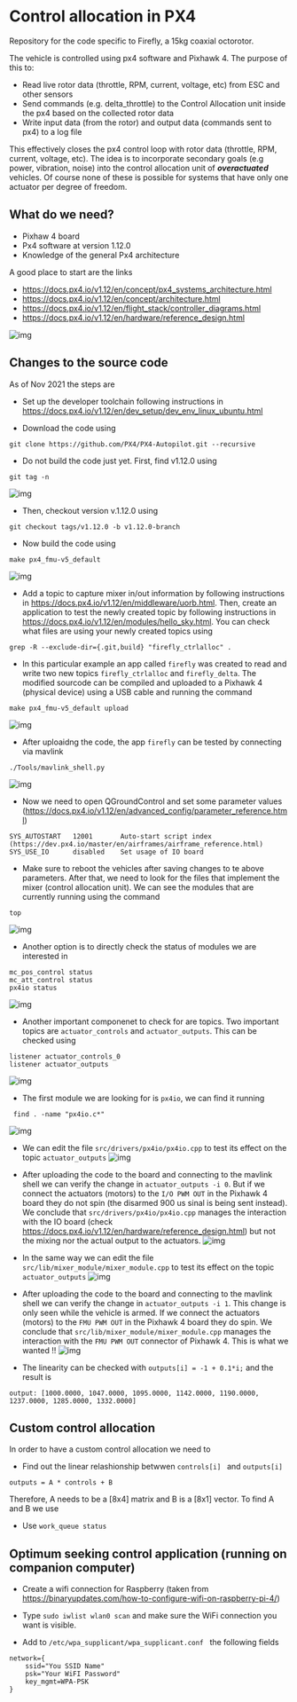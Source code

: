 # Control allocation in PX4

Repository for the code specific to Firefly, a 15kg coaxial octorotor.

The vehicle is controlled using px4 software and Pixhawk 4. The purpose
of this to:
- Read live rotor data (throttle, RPM, current, voltage, etc) from ESC
  and other sensors
- Send commands (e.g. delta_throttle) to the Control Allocation unit
  inside the px4 based on the collected rotor data
- Write input data (from the rotor) and output data (commands sent to px4)
  to a log file

This effectively closes the px4 control loop with rotor data (throttle,
RPM, current, voltage, etc). The idea is to incorporate secondary goals
(e.g power, vibration, noise) into the control allocation unit of
***overactuated*** vehicles. Of course none of these is possible for systems
that have only one actuator per degree of freedom.

## What do we need?
- Pixhaw 4 board
- Px4 software at version 1.12.0
- Knowledge of the general Px4 architecture

A good place to start are the links

- https://docs.px4.io/v1.12/en/concept/px4_systems_architecture.html
- https://docs.px4.io/v1.12/en/concept/architecture.html
- https://docs.px4.io/v1.12/en/flight_stack/controller_diagrams.html
- https://docs.px4.io/v1.12/en/hardware/reference_design.html

![img](readme_img/px4_architecture_crop.png)

## Changes to the source code

As of Nov 2021 the steps are

- Set up the developer toolchain following instructions in https://docs.px4.io/v1.12/en/dev_setup/dev_env_linux_ubuntu.html

- Download the code using
```
git clone https://github.com/PX4/PX4-Autopilot.git --recursive
```

- Do not build the code just yet. First, find v1.12.0 using
```
git tag -n
```
![img](readme_img/git_tags.png)

- Then, checkout version v.1.12.0 using
```
git checkout tags/v1.12.0 -b v1.12.0-branch
```

- Now build the code using
```
make px4_fmu-v5_default
```
![img](readme_img/make_success.png)

- Add a topic to capture mixer in/out information by following instructions in https://docs.px4.io/v1.12/en/middleware/uorb.html. Then, create an application to test the newly created topic by following instructions in https://docs.px4.io/v1.12/en/modules/hello_sky.html.  You can check what files are using your newly created topics using
```
grep -R --exclude-dir={.git,build} "firefly_ctrlalloc" .
```

- In this particular example an app called ```firefly``` was created to read and write two new topics ```firefly_ctrlalloc``` and ```firefly_delta```. The modified sourcode can be compiled and uploaded to a Pixhawk 4 (physical device) using a USB cable and running the command
```
make px4_fmu-v5_default upload
```
![img](readme_img/make_upload.png)

- After uploaidng the code, the app ```firefly``` can be tested by connecting via mavlink
```
./Tools/mavlink_shell.py
```
![img](readme_img/nsh_terminal_firefly.png)

- Now we need to open QGroundControl and set some parameter values (https://docs.px4.io/v1.12/en/advanced_config/parameter_reference.html)
```
SYS_AUTOSTART   12001       Auto-start script index (https://dev.px4.io/master/en/airframes/airframe_reference.html)
SYS_USE_IO      disabled    Set usage of IO board
```

- Make sure to reboot the vehicles after saving changes to te above parameters. After that, we need to look for the files that implement the mixer (control allocation unit). We can see the modules that are currently running using the command
```
top
```
![img](readme_img/nsh_top_cmd.png)

- Another option is to directly check the status of modules we are interested in
```
mc_pos_control status
mc_att_control status
px4io status
```
![img](readme_img/nsh_module_status.png)

- Another important componenet to check for are topics. Two important topics are ```actuator_controls``` and ```actuator_outputs```. This can be checked using
```
listener actuator_controls_0
listener actuator_outputs
```
![img](readme_img/nsh_actuator_topics.png)

- The first module we are looking for is ```px4io```, we can find it running
```
 find . -name "px4io.c*"
```
![img](readme_img/find_px4io.png)

- We can edit the file ```src/drivers/px4io/px4io.cpp``` to test its effect on the topic ```actuator_outputs```
![img](readme_img/code_edit_drivers_px4io.png)

- After uploading the code to the board and connecting to the mavlink shell we can verify the change in ```actuator_outputs -i 0```. But if we connect the actuators (motors) to the ```I/O PWM OUT``` in the Pixhawk 4 board they do not spin (the disarmed 900 us sinal is being sent instead). We conclude that ```src/drivers/px4io/px4io.cpp``` manages the interaction with the IO board (check https://docs.px4.io/v1.12/en/hardware/reference_design.html) but not the mixing nor the actual output to the actuators.
![img](readme_img/code_edit_drivers_px4io_nsh.png)

- In the same way we can edit the file ```src/lib/mixer_module/mixer_module.cpp``` to test its effect on the topic ```actuator_outputs```
![img](readme_img/code_edit_lib_mixer_module.png)

- After uploading the code to the board and connecting to the mavlink shell we can verify the change in ```actuator_outputs -i 1```. This change is only seen while the vehicle is armed. If we connect the actuators (motors) to the ```FMU PWM OUT``` in the Pixhawk 4 board they do spin. We conclude that ```src/lib/mixer_module/mixer_module.cpp``` manages the interaction with the ```FMU PWM OUT``` connector of Pixhawk 4. This is what we wanted !!
![img](readme_img/code_edit_lib_mixer_module_nsh.png)

- The linearity can be checked with ```outputs[i] = -1 + 0.1*i;``` and the result is
```
output: [1000.0000, 1047.0000, 1095.0000, 1142.0000, 1190.0000, 1237.0000, 1285.0000, 1332.0000]
```

## Custom control allocation

In order to have a custom control allocation we need to

- Find out the linear relashionship betwwen ```controls[i] ``` and ```outputs[i] ```
```
outputs = A * controls + B
```
Therefore, A needs to be a [8x4] matrix and B is a [8x1] vector. To find A and B we use

- Use ```work_queue status ```

## Optimum seeking control application (running on companion computer)

- Create a wifi connection for Raspberry (taken from https://binaryupdates.com/how-to-configure-wifi-on-raspberry-pi-4/)

- Type ```sudo iwlist wlan0 scan``` and make sure the WiFi connection you want is visible.

- Add to ```/etc/wpa_supplicant/wpa_supplicant.conf ``` the following fields
```
network={
    ssid="You SSID Name"
    psk="Your WiFI Password"
    key_mgmt=WPA-PSK
}
```



